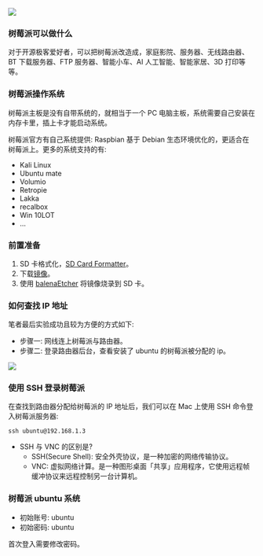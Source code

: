 <!--
abbrlink: rahvuwkb
title: 树莓派简介&烧录系统
-->

![](http://with.muyunyun.cn/0bb19aa47dec25151a4c7a56524e5d82.jpg-400)

### 树莓派可以做什么

对于开源极客爱好者，可以把树莓派改造成，家庭影院、服务器、无线路由器、BT 下载服务器、FTP 服务器、智能小车、AI 人工智能、智能家居、3D 打印等等。

### 树莓派操作系统

树莓派主板是没有自带系统的，就相当于一个 PC 电脑主板，系统需要自己安装在内存卡里，插上卡才能启动系统。

树莓派官方有自己系统提供: Raspbian 基于 Debian 生态环境优化的，更适合在树莓派上。更多的系统支持的有:

* Kali Linux
* Ubuntu mate
* Volumio
* Retropie
* Lakka
* recalbox
* Win 10LOT
* ...

### 前置准备

1. SD 卡格式化，[SD Card Formatter](https://www.sdcard.org/downloads/formatter/)。
2. 下载[镜像]((https://ubuntu.com/download/raspberry-pi/thank-you?version=20.04.3&architecture=server-arm64+raspi))。
3. 使用 [balenaEtcher](https://www.balena.io/etcher/) 将镜像烧录到 SD 卡。

### 如何查找 IP 地址

笔者最后实验成功且较为方便的方式如下:

* 步骤一: 网线连上树莓派与路由器。
* 步骤二: 登录路由器后台，查看安装了 ubuntu 的树莓派被分配的 ip。

![](http://with.muyunyun.cn/f32ea27b99f27a350916fb14c3d1bace.jpg)

### 使用 SSH 登录树莓派

在查找到路由器分配给树莓派的 IP 地址后，我们可以在 Mac 上使用 SSH 命令登入树莓派服务器:

```
ssh ubuntu@192.168.1.3
```

* SSH 与 VNC 的区别是?
  * SSH(Secure Shell): 安全外壳协议，是一种加密的网络传输协议。
  * VNC: 虚拟网络计算。是一种图形桌面「共享」应用程序，它使用远程帧缓冲协议来远程控制另一台计算机。

### 树莓派 ubuntu 系统

* 初始账号: ubuntu
* 初始密码: ubuntu

首次登入需要修改密码。